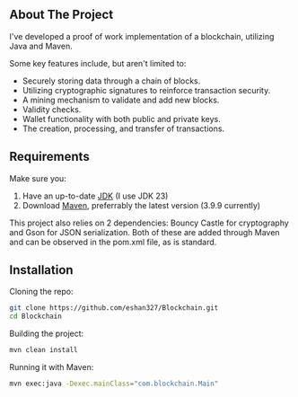 ## About The Project

I've developed a proof of work implementation of a blockchain, utilizing Java and Maven.

Some key features include, but aren't limited to:
- Securely storing data through a chain of blocks.
- Utilizing cryptographic signatures to reinforce transaction security.
- A mining mechanism to validate and add new blocks.
- Validity checks.
- Wallet functionality with both public and private keys.
- The creation, processing, and transfer of transactions.

## Requirements
Make sure you:
1. Have an up-to-date [JDK](https://www.oracle.com/java/technologies/downloads/) (I use JDK 23)
2. Download [Maven](https://maven.apache.org/download.cgi), preferrably the latest version (3.9.9 currently)

This project also relies on 2 dependencies: Bouncy Castle for cryptography and Gson for JSON serialization. 
Both of these are added through Maven and can be observed in the pom.xml file, as is standard.

## Installation

Cloning the repo:
   ```sh
  git clone https://github.com/eshan327/Blockchain.git
  cd Blockchain
   ```
Building the project:
   ```sh
  mvn clean install
   ```
Running it with Maven:
   ```sh
  mvn exec:java -Dexec.mainClass="com.blockchain.Main"
   ```
